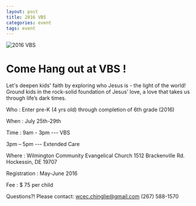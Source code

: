 ```yaml
---
layout: post 
title: 2016 VBS
categories: event
tags: event 
---
```


![2016 VBS]({{site.media_url}}/event/2016/2016-07-25-VBS.png)


Come Hang out at VBS !
=========================

Let's deepen kids' faith by exploring who Jesus is - the light of the world!
Ground kids in the rock-solid foundation of Jesus’ love, a love that takes us
through life’s dark times.


Who           :  Enter pre-K (4 yrs old) through completion of 6th grade (2016)


When          :  July 25th-29th


Time           :  9am - 3pm ---  VBS

3pm – 5pm --- Extended Care

Where        :   Wilmington Community Evangelical Church
       1512 Brackenville Rd.  Hockessin, DE 19707

Registration :   May-June 2016

Fee           :    $ 75 per child

Questions?!  Please contact: wcec.chinglie@gmail.com
(267)  588-1570
